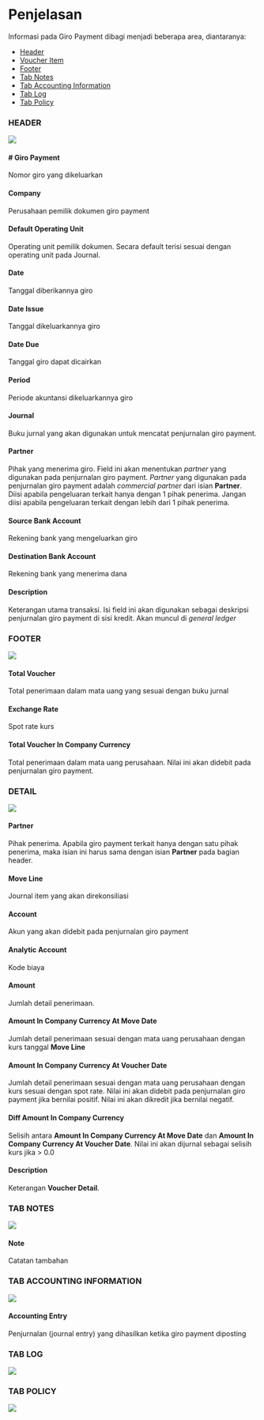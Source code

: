 # Penjelasan

Informasi pada Giro Payment dibagi menjadi beberapa area, diantaranya:

* [Header](#bagian-header)
* [Voucher Item](#bagian-detail)
* [Footer](#bagian-footer)
* [Tab Notes](#tab-notes)
* [Tab Accounting Information](#tab-accounting-information)
* [Tab Log](#tab-log)
* [Tab Policy](#tab-policy)

### <a name="bagian-header">HEADER</a>

![](../../img/giro-payment/penjelasan-header.png)

#### <a name="field-name"># Giro Payment</a>

Nomor giro yang dikeluarkan

#### <a name="field-company">Company</a>

Perusahaan pemilik dokumen giro payment

#### <a name="field-ou">Default Operating Unit</a>

Operating unit pemilik dokumen. Secara default terisi sesuai dengan operating unit pada Journal.

#### <a name="field-date">Date</a>

Tanggal diberikannya giro

#### <a name="field-date-issue">Date Issue</a>

Tanggal dikeluarkannya giro

#### <a name="field-due">Date Due</a>

Tanggal giro dapat dicairkan

#### <a name="field-period">Period</a>

Periode akuntansi dikeluarkannya giro

#### <a name="field-journal">Journal</a>

Buku jurnal yang akan digunakan untuk mencatat penjurnalan giro payment.


#### <a name="field-partner">Partner</a>

Pihak yang menerima giro. Field ini akan menentukan *partner* yang digunakan pada penjurnalan
giro payment. *Partner* yang digunakan pada penjurnalan giro payment adalah *commercial partner*
dari isian **Partner**. Diisi apabila pengeluaran terkait hanya dengan 1 pihak penerima. Jangan diisi
apabila pengeluaran terkait dengan lebih dari 1 pihak penerima.

#### <a name="field-source-account">Source Bank Account</a>

Rekening bank yang mengeluarkan giro

#### <a name="field-destination-account">Destination Bank Account</a>

Rekening bank yang menerima dana

#### <a name="field-description">Description</a>

Keterangan utama transaksi. Isi field ini akan digunakan sebagai deskripsi penjurnalan giro payment di
sisi kredit. Akan muncul di *general ledger*

### <a name="bagian-footer">FOOTER</a>

![](../../img/giro-payment/penjelasan-footer.png)

#### <a name="field-total-voucher">Total Voucher</a>

Total penerimaan dalam mata uang yang sesuai dengan buku jurnal

#### <a name="field-exchange-rate">Exchange Rate</a>

Spot rate kurs

#### <a name="field-total-voucher-company-currency">Total Voucher In Company Currency</a>

Total penerimaan dalam mata uang perusahaan. Nilai ini akan didebit pada penjurnalan
giro payment.

### <a name="bagian-detail">DETAIL</a>

![](../../img/giro-payment/penjelasan-detail.png)

#### <a name="field-detail-partner">Partner</a>

Pihak penerima. Apabila giro payment terkait hanya dengan satu pihak penerima, maka isian
ini harus sama dengan isian **Partner** pada bagian header.

#### <a name="field-detail-move-line">Move Line</a>

Journal item yang akan direkonsiliasi

#### <a name="field-detail-account">Account</a>

Akun yang akan didebit pada penjurnalan giro payment

#### <a name="field-detail-aa">Analytic Account</a>

Kode biaya

#### <a name="field-detail-amount">Amount</a>

Jumlah detail penerimaan.

#### <a name="field-detail-amount-move-date">Amount In Company Currency At Move Date</a>

Jumlah detail penerimaan sesuai dengan mata uang perusahaan dengan kurs tanggal **Move Line**


#### <a name="field-detail-amount-voucher-date">Amount In Company Currency At Voucher Date</a>

Jumlah detail penerimaan sesuai dengan mata uang perusahaan dengan kurs sesuai dengan spot rate. Nilai ini akan didebit pada penjurnalan giro payment jika bernilai positif. Nilai ini akan dikredit jika bernilai negatif.

#### <a name="field-detail-diff">Diff Amount In Company Currency</a>

Selisih antara **Amount In Company Currency At Move Date** dan **Amount In Company Currency At Voucher Date**. Nilai ini akan dijurnal sebagai selisih kurs jika > 0.0

#### <a name="field-detail-description">Description</a>

Keterangan **Voucher Detail**.

### <a name="tab-notes">TAB NOTES</a>

![](../../img/giro-payment/tab-notes.png)

#### <a name="field-note">Note</a>

Catatan tambahan

### <a name="tab-accounting-information">TAB ACCOUNTING INFORMATION</a>

![](../../img/giro-payment/tab-accounting-information.png)

#### <a name="field-accounting-entry">Accounting Entry</a>

Penjurnalan (journal entry) yang dihasilkan ketika giro payment diposting

### <a name="tab-log">TAB LOG</a>

![](../../img/giro-payment/tab-log.png)

### <a name="tab-log">TAB POLICY</a>

![](../../img/giro-payment/tab-policy.png)
